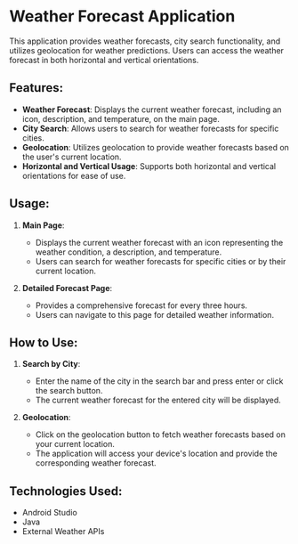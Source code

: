 # Weather Forecast Application

This application provides weather forecasts, city search functionality, and utilizes geolocation for weather predictions. Users can access the weather forecast in both horizontal and vertical orientations.

## Features:

- **Weather Forecast**: Displays the current weather forecast, including an icon, description, and temperature, on the main page.
- **City Search**: Allows users to search for weather forecasts for specific cities.
- **Geolocation**: Utilizes geolocation to provide weather forecasts based on the user's current location.
- **Horizontal and Vertical Usage**: Supports both horizontal and vertical orientations for ease of use.

## Usage:

1. **Main Page**: 
   - Displays the current weather forecast with an icon representing the weather condition, a description, and temperature.
   - Users can search for weather forecasts for specific cities or by their current location.

2. **Detailed Forecast Page**:
   - Provides a comprehensive forecast for every three hours.
   - Users can navigate to this page for detailed weather information.

## How to Use:

1. **Search by City**:
   - Enter the name of the city in the search bar and press enter or click the search button.
   - The current weather forecast for the entered city will be displayed.

2. **Geolocation**:
   - Click on the geolocation button to fetch weather forecasts based on your current location.
   - The application will access your device's location and provide the corresponding weather forecast.

## Technologies Used:

- Android Studio
- Java
- External Weather APIs
